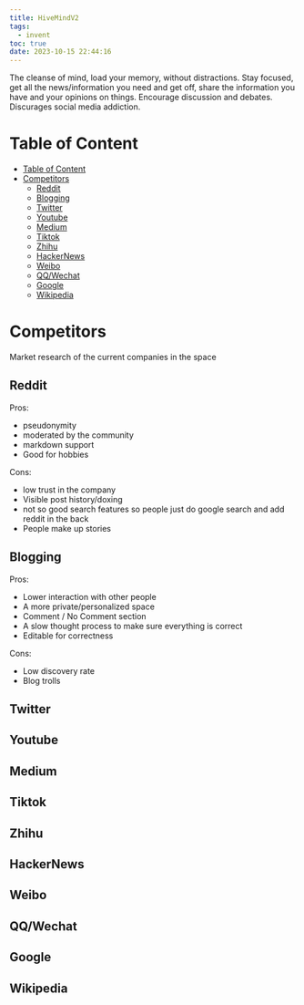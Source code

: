 ```yaml
---
title: HiveMindV2
tags:
  - invent
toc: true
date: 2023-10-15 22:44:16
---
```


The cleanse of mind, load your memory, without distractions. Stay focused, get all the news/information you need and get off, share the information you have and your opinions on things. Encourage discussion and debates. Discurages social media addiction.

# Table of Content
- [Table of Content](#table-of-content)
- [Competitors](#competitors)
  - [Reddit](#reddit)
  - [Blogging](#blogging)
  - [Twitter](#twitter)
  - [Youtube](#youtube)
  - [Medium](#medium)
  - [Tiktok](#tiktok)
  - [Zhihu](#zhihu)
  - [HackerNews](#hackernews)
  - [Weibo](#weibo)
  - [QQ/Wechat](#qqwechat)
  - [Google](#google)
  - [Wikipedia](#wikipedia)



# Competitors

Market research of the current companies in the space

## Reddit
Pros:
- pseudonymity
- moderated by the community
- markdown support
- Good for hobbies

Cons:  
- low trust in the company
- Visible post history/doxing
- not so good search features so people just do google search and add reddit in the back
- People make up stories

## Blogging
Pros:
- Lower interaction with other people
- A more private/personalized space
- Comment / No Comment section
- A slow thought process to make sure everything is correct
- Editable for correctness
  
Cons:
- Low discovery rate
- Blog trolls

## Twitter

## Youtube

## Medium

## Tiktok

## Zhihu

## HackerNews

## Weibo

## QQ/Wechat

## Google

## Wikipedia